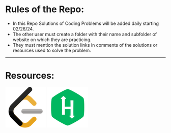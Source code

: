 # **Rules of the Repo:**
- In this Repo Solutions of Coding Problems will be added daily starting 02/26/24.
- The other user must create a folder with their name and subfolder of website on which they are practicing.
- They must mention the solution links in comments of the solutions or resources used to solve the problem.
- - - -
# **Resources:**
[![Leetcode](./Utils/leetcode.png)](https://leetcode.com/problemset/?page=1 "LeetCode")
[![Hackerrank](./Utils/Hackerrank%20icon.png)](https://www.hackerrank.com/interview/interview-preparation-kit "Hackerrank")